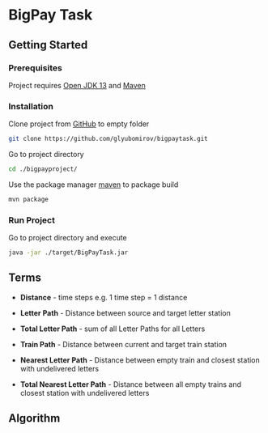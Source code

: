 # BigPay Task

## Getting Started

### Prerequisites
Project requires [Open JDK 13](https://www.azul.com/downloads/zulu-community/?&version=java-13&architecture=x86-64-bit&package=jdk) and [Maven](https://maven.apache.org/) 

### Installation
Clone project from [GitHub](https://github.com/glyubomirov/bigpaytask/) to empty folder

```bash
git clone https://github.com/glyubomirov/bigpaytask.git
```

Go to project directory

```bash
cd ./bigpayproject/
```

Use the package manager [maven](https://maven.apache.org/) to package build

```bash
mvn package
```

### Run Project
Go to project directory and execute

```bash
java -jar ./target/BigPayTask.jar
```

## Terms

* **Distance** - time steps e.g. 1 time step = 1 distance

* **Letter Path** - Distance between source and target letter station

* **Total Letter Path** - sum of all Letter Paths for all Letters

* **Train Path** - Distance between current and target train station

* **Nearest Letter Path** - Distance between empty train and closest station with undelivered letters

* **Total Nearest Letter Path** - Distance between all empty trains and closest station with undelivered letters

## Algorithm

